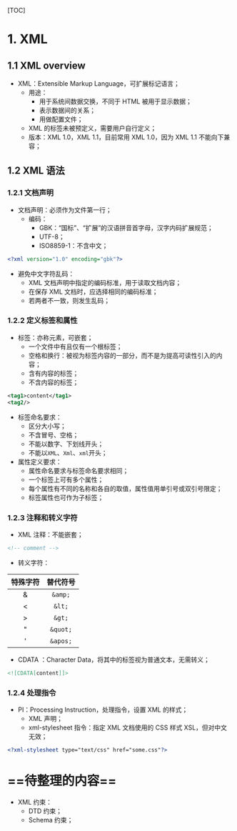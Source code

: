 [TOC]

# 1. XML

## 1.1 XML overview

- XML：Extensible Markup Language，可扩展标记语言；
  - 用途：
    - 用于系统间数据交换，不同于 HTML 被用于显示数据；
    - 表示数据间的关系；
    - 用做配置文件；
  - XML 的标签未被预定义，需要用户自行定义；
  - 版本：XML 1.0，XML 1.1，目前常用 XML 1.0，因为 XML 1.1 不能向下兼容；



## 1.2 XML 语法

### 1.2.1 文档声明

- 文档声明：必须作为文件第一行；
  - 编码：
    - GBK：“国标”、“扩展”的汉语拼音首字母，汉字内码扩展规范；
    - UTF-8；
    - ISO8859-1：不含中文；

```xml
<?xml version="1.0" encoding="gbk"?>
```

- 避免中文字符乱码：
  - XML 文档声明中指定的编码标准，用于读取文档内容；
  - 在保存 XML 文档时，应选择相同的编码标准；
  - 若两者不一致，则发生乱码；



### 1.2.2 定义标签和属性

- 标签：亦称元素，可嵌套；
  - 一个文件中有且仅有一个根标签；
  - 空格和换行：被视为标签内容的一部分，而不是为提高可读性引入的内容；
  - 含有内容的标签；
  - 不含内容的标签；

```xml
<tag1>content</tag1>
<tag2/>
```

- 标签命名要求：
  - 区分大小写；
  - 不含冒号、空格；
  - 不能以数字、下划线开头；
  - 不能以`XML`、`Xml`、`xml`开头；
- 属性定义要求：
  - 属性命名要求与标签命名要求相同；
  - 一个标签上可有多个属性；
  - 每个属性有不同的名称和各自的取值，属性值用单引号或双引号限定；
  - 标签属性也可作为子标签；



### 1.2.3 注释和转义字符

- XML 注释：不能嵌套；

```xml
<!-- comment -->
```

- 转义字符：

| 特殊字符 | 替代符号 |
| :------: | :------: |
|    &     |  `&amp;`   |
|    <     |   `&lt;`   |
|    >     |   `&gt;`   |
|    "     |  `&quot;`  |
|    '     |  `&apos;`  |

- CDATA ：Character Data，将其中的标签视为普通文本，无需转义；

```xml
<![CDATA[content]]>
```



### 1.2.4 处理指令

- PI：Processing Instruction，处理指令，设置 XML 的样式；
  - XML 声明；
  - xml-stylesheet 指令：指定 XML 文档使用的 CSS 样式 XSL，但对中文无效；

```xml
<?xml-stylesheet type="text/css" href="some.css"?>
```







# ==待整理的内容==

- XML 约束：
  - DTD 约束；
  - Schema 约束；